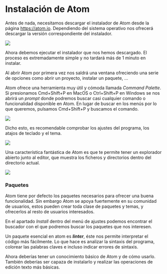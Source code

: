 # Instalación de Atom

Antes de nada, necesitamos descargar el instalador de Atom desde la página https://atom.io. Dependiendo del sistema operativo nos ofrecerá descargar la versión correspondiente del instalador.

![](https://flight-manual.atom.io/getting-started/images/mac-downloads.png)

Ahora debemos ejecutar el instalador que nos hemos descargado. El proceso es extremadamente simple y no tardará más de 1 minuto en instalar.

Al abrir Atom por primera vez nos saldrá una ventana ofreciendo una serie de opciones como abrir un proyecto, instalar un paquete, ...

Atom ofrece una herramienta muy útil y cómoda llamada *Command Palette*. Si presionamos Cmd+Shift+P en MacOS o Ctrl+Shift+P en Windows se nos abrirá un *prompt* donde podremos buscar casi cualquier comando o funcionalidad disponible en Atom. En lugar de buscar en los menús por lo que queremos, pulsamos Cmd+Shift+P y buscamos el comando.

![](http://flight-manual.atom.io/getting-started/images/command-palette.png)

Dicho esto, es recomendable comprobar los ajustes del programa, los atajos de teclado y el tema.

![](http://flight-manual.atom.io/getting-started/images/settings.png) 

Una característica fantástica de Atom es que te permite tener un explorador abierto junto al editor, que muestra los ficheros y directorios dentro del directorio actual.

![](http://flight-manual.atom.io/getting-started/images/project-view.png)

### Paquetes

Atom tiene por defecto los paquetes necesarios para ofrecer una buena funcionalidad. Sin embargo Atom se apoya fuertemente en su comunidad de usuarios, estos pueden crear toda clase de paquetes y temas, y ofrecerlos al resto de usuarios interesados.

En el apartado *Install* dentro del menú de ajustes podemos encontrar el buscador con el que podremos buscar los paquetes que nos interesen.

Un paquete esencial en atom es ***linter***, éste nos permite interpretar el código más fácilmente. Lo que hace es analizar la sintaxis del programa, colorear las palabras claves e incluso indicar errores de sintaxis.


Ahora deberías tener un conocimiento básico de Atom y de cómo usarlo. También deberías ser capaza de instalarlo y realizar las operaciones de edición texto más básicas.